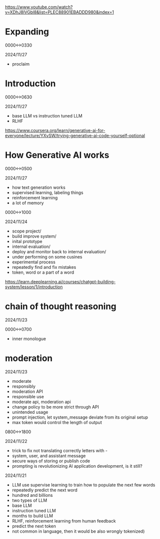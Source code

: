 https://www.youtube.com/watch?v=XDhJ8lVGbl8&list=PLEC88901EBADDD980&index=1

# Expanding

0000<->0330

2024/11/27

- proclaim

# Introduction

0000<->0630

2024/11/27

- base LLM vs instruction tuned LLM
- RLHF

https://www.coursera.org/learn/generative-ai-for-everyone/lecture/YXvSW/trying-generative-ai-code-yourself-optional

# How Generative AI works

0000<->0500

2024/11/27

- how text generation works
- supervised learning, labeling things
- reinforcement learning
- a lot of memory

0000<->1000

2024/11/24

- scope project/
- build improve system/
- inital prototype 
- internal evaluation/
- deploy and monitor back to internal evaluation/
- under performing on some cusines
- experimental process
- repeatedly find and fix mistakes
- token, word or a part of a word


https://learn.deeplearning.ai/courses/chatgpt-building-system/lesson/1/introduction

# chain of thought reasoning

2024/11/23

0000<->0700

- inner monologue

# moderation

2024/11/23

- moderate
- responsibly
- moderation API
- responsible use
- moderate api, moderation api
- change policy to be more strict through API
- unintended usage
- prompt injection, let system_message deviate from its original setup
- max token would control the length of output

0800<->1800

2024/11/22

- trick to fix not translating correctly letters with -
- system, user, and assistant message
- secure ways of storing or publish code
- prompting is revolutionizing AI application development, is it still?

2024/11/21

- LLM use supervise learning to train how to populate the next few words
- repeatedly predict the next word
- hundred and billions
- two types of LLM
- base LLM
- instruction tuned LLM
- months to build LLM
- RLHF, reinforcement learning from human feedback
- predict the next token
- not common in language, then it would be also wrongly tokenized)
